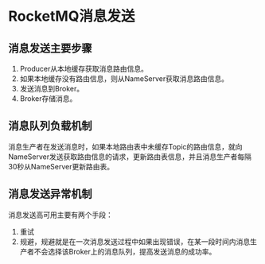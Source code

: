 # RocketMQ消息发送
## 消息发送主要步骤
1. Producer从本地缓存获取消息路由信息。
2. 如果本地缓存没有路由信息，则从NameServer获取消息路由信息。
3. 发送消息到Broker。
4. Broker存储消息。
## 消息队列负载机制
消息生产者在发送消息时，如果本地路由表中未缓存Topic的路由信息，就向NameServer发送获取路由信息的请求，更新路由表信息，并且消息生产者每隔30秒从NameServer更新路由表。
## 消息发送异常机制
消息发送高可用主要有两个手段：

1. 重试
2. 规避，规避就是在一次消息发送过程中如果出现错误，在某一段时间内消息生产者不会选择该Broker上的消息队列，提高发送消息的成功率。